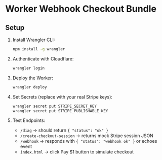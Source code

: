 # Worker Webhook Checkout Bundle

## Setup

1. Install Wrangler CLI:
   ```bash
   npm install -g wrangler
   ```

2. Authenticate with Cloudflare:
   ```bash
   wrangler login
   ```

3. Deploy the Worker:
   ```bash
   wrangler deploy
   ```

4. Set Secrets (replace with your real Stripe keys):
   ```bash
   wrangler secret put STRIPE_SECRET_KEY
   wrangler secret put STRIPE_PUBLISHABLE_KEY
   ```

5. Test Endpoints:
   - `/diag` → should return `{ "status": "ok" }`
   - `/create-checkout-session` → returns mock Stripe session JSON
   - `/webhook` → responds with `{ "status": "webhook ok" }` or echoes event
   - `index.html` → click Pay $1 button to simulate checkout
